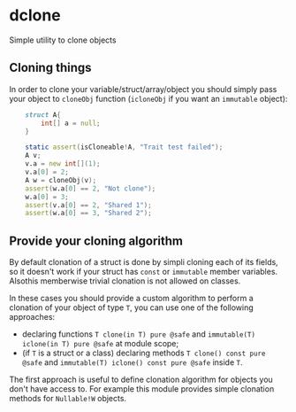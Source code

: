 # dclone
Simple utility to clone objects

## Cloning things
In order to clone your variable/struct/array/object you should simply pass your object to `cloneObj` function (`icloneObj` if you want an `immutable` object):

```d
    struct A{
        int[] a = null;
    }

    static assert(isCloneable!A, "Trait test failed");
    A v;
    v.a = new int[](1);
    v.a[0] = 2;
    A w = cloneObj(v);
    assert(w.a[0] == 2, "Not clone");
    w.a[0] = 3;
    assert(v.a[0] == 2, "Shared 1");
    assert(w.a[0] == 3, "Shared 2");
```

## Provide your cloning algorithm
By default clonation of a struct is done by simpli cloning each of its fields, so it doesn't work if your struct has `const` or `immutable` member variables. Alsothis memberwise trivial clonation is not allowed on classes.

In these cases you should provide a custom algorithm to perform a clonation of your object of type `T`, you can use one of the following approaches:

 - declaring functions `T clone(in T) pure @safe` and `immutable(T) iclone(in T) pure @safe` at module scope;
 - (if `T` is a struct or a class) declaring methods `T clone() const pure @safe` and `immutable(T) iclone() const pure @safe` inside `T`.

The first approach is useful to define clonation algorithm for objects you don't have access to. For example this module provides simple clonation methods for `Nullable!W` objects.
